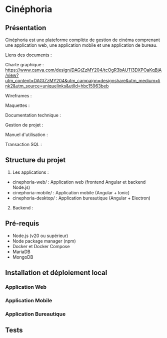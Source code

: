 # Cinéphoria

## Présentation

Cinéphoria est une plateforme complète de gestion de cinéma comprenant une application web, une application mobile et une application de bureau.  

Liens des documents :

Charte graphique : https://www.canva.com/design/DAGtZzMY204/tcOgR3bAUTl3DXPOaKqBjA/view?utm_content=DAGtZzMY204&utm_campaign=designshare&utm_medium=link2&utm_source=uniquelinks&utlId=hbc15963beb

Wireframes :

Maquettes :  

Documentation technique :

Gestion de projet :

Manuel d'utilisation : 

Transaction SQL :

## Structure du projet

1. Les applications :
* cinephoria-web/ : Application web (frontend Angular et backend Node.js)
* cinephoria-mobile/ : Application mobile (Angular + Ionic)
* cinephoria-desktop/ : Application bureautique (Angular + Electron)
2. Backend : 

## Pré-requis

* Node.js (v20 ou supérieur)
* Node package manager (npm)
* Docker et Docker Compose
* MariaDB
* MongoDB

## Installation et déploiement local

### Application Web

### Application Mobile

### Application Bureautique

## Tests